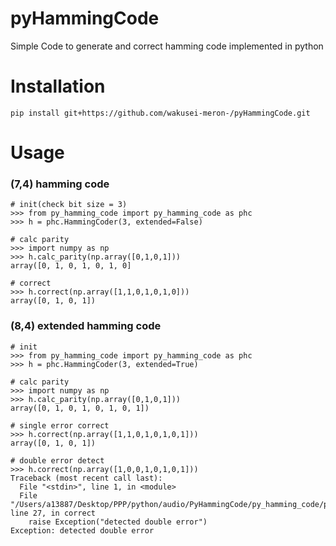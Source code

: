 # pyHammingCode
Simple Code to generate and correct hamming code implemented in python

# Installation

```
pip install git+https://github.com/wakusei-meron-/pyHammingCode.git
```

# Usage

### (7,4) hamming code
```
# init(check bit size = 3)
>>> from py_hamming_code import py_hamming_code as phc
>>> h = phc.HammingCoder(3, extended=False)

# calc parity
>>> import numpy as np
>>> h.calc_parity(np.array([0,1,0,1]))
array([0, 1, 0, 1, 0, 1, 0]

# correct
>>> h.correct(np.array([1,1,0,1,0,1,0]))
array([0, 1, 0, 1])
```

### (8,4) extended hamming code
```
# init
>>> from py_hamming_code import py_hamming_code as phc
>>> h = phc.HammingCoder(3, extended=True)

# calc parity
>>> import numpy as np
>>> h.calc_parity(np.array([0,1,0,1]))
array([0, 1, 0, 1, 0, 1, 0, 1])

# single error correct
>>> h.correct(np.array([1,1,0,1,0,1,0,1]))
array([0, 1, 0, 1])

# double error detect
>>> h.correct(np.array([1,0,0,1,0,1,0,1]))
Traceback (most recent call last):
  File "<stdin>", line 1, in <module>
  File "/Users/a13887/Desktop/PPP/python/audio/PyHammingCode/py_hamming_code/py_hamming_code.py", line 27, in correct
    raise Exception("detected double error")
Exception: detected double error
```
